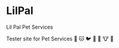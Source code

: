 # LilPal
Lil Pal Pet Services

Tester site for Pet Services :dog: :cat: :bird: :snake: :goat: :cow: :mouse2:

